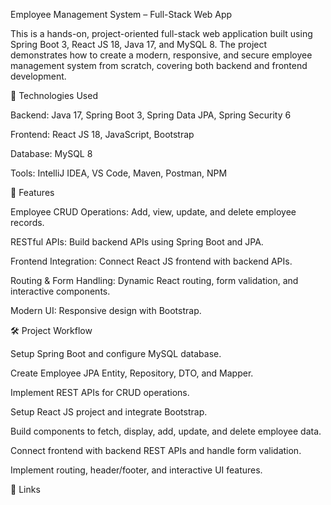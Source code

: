 Employee Management System – Full-Stack Web App

This is a hands-on, project-oriented full-stack web application built using Spring Boot 3, React JS 18, Java 17, and MySQL 8. The project demonstrates how to create a modern, responsive, and secure employee management system from scratch, covering both backend and frontend development.

🔧 Technologies Used

Backend: Java 17, Spring Boot 3, Spring Data JPA, Spring Security 6

Frontend: React JS 18, JavaScript, Bootstrap

Database: MySQL 8

Tools: IntelliJ IDEA, VS Code, Maven, Postman, NPM

🚀 Features

Employee CRUD Operations: Add, view, update, and delete employee records.

RESTful APIs: Build backend APIs using Spring Boot and JPA.

Frontend Integration: Connect React JS frontend with backend APIs.

Routing & Form Handling: Dynamic React routing, form validation, and interactive components.

Modern UI: Responsive design with Bootstrap.

🛠️ Project Workflow

Setup Spring Boot and configure MySQL database.

Create Employee JPA Entity, Repository, DTO, and Mapper.

Implement REST APIs for CRUD operations.

Setup React JS project and integrate Bootstrap.

Build components to fetch, display, add, update, and delete employee data.

Connect frontend with backend REST APIs and handle form validation.

Implement routing, header/footer, and interactive UI features.

🔗 Links
